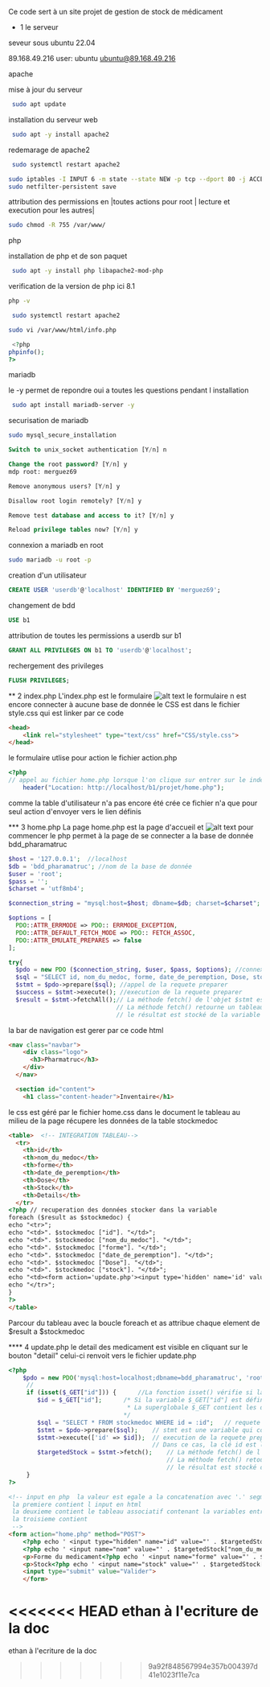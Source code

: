 Ce code sert à un site projet de gestion de stock de médicament 



* 1 le serveur

seveur sous ubuntu 22.04

89.168.49.216
user: ubuntu
ubuntu@89.168.49.216

apache

mise à jour du serveur
```bash
 sudo apt update
```

installation du serveur web
```bash
 sudo apt -y install apache2
```

redemarage de apache2
```bash
 sudo systemctl restart apache2
```


```bash
sudo iptables -I INPUT 6 -m state --state NEW -p tcp --dport 80 -j ACCEPT
sudo netfilter-persistent save
```

attribution des permissions en |toutes actions pour root | lecture et execution pour les autres|
```bash
sudo chmod -R 755 /var/www/ 
```





php

installation de php et de son paquet 
```bash
 sudo apt -y install php libapache2-mod-php
```

verification de la version de php ici 8.1
```bash
php -v
```

```bash
 sudo systemctl restart apache2
```

```bash
sudo vi /var/www/html/info.php
```

```php
 <?php
phpinfo();
?>
```




mariadb

le -y permet de repondre oui a toutes les questions pendant l installation
```bash
 sudo apt install mariadb-server -y
```
securisation de mariadb
```bash
sudo mysql_secure_installation 
```
          
```SQL
Switch to unix_socket authentication [Y/n] n

Change the root password? [Y/n] y
mdp root: merguez69 

Remove anonymous users? [Y/n] y

Disallow root login remotely? [Y/n] y

Remove test database and access to it? [Y/n] y

Reload privilege tables now? [Y/n] y
```




connexion a mariadb en root
```bash
sudo mariadb -u root -p 
```

creation d'un utilisateur        
```SQL
CREATE USER 'userdb'@'localhost' IDENTIFIED BY 'merguez69';
```

changement de bdd 
```SQL
USE b1
```

attribution de toutes les permissions a userdb  sur b1
```SQL
GRANT ALL PRIVILEGES ON b1 TO 'userdb'@'localhost';
```

rechergement des privileges 
```SQL
FLUSH PRIVILEGES;
```
     



** 2 index.php
L'index.php est le formulaire 
![alt text](image.png)
le formulaire n est encore connecter à aucune base de donnée
le CSS est dans le fichier style.css qui est linker par ce code 
```html
<head>
    <link rel="stylesheet" type="text/css" href="CSS/style.css">
</head>
```

le formulaire utlise pour action le fichier action.php
```php
<?php
// appel au fichier home.php lorsque l'on clique sur entrer sur le index.php
    header("Location: http://localhost/b1/projet/home.php");
```
comme la table d'utilisateur n'a pas encore été crée ce fichier n'a que pour seul action d'envoyer vers le lien définis

*** 3 home.php
La page home.php est la page d'accueil et 
![alt text](image-1.png)
pour commencer le php permet à la page de se connecter a la base de donnée bdd_pharamatruc
```php
$host = '127.0.0.1';  //localhost
$db = 'bdd_pharamatruc'; //nom de la base de donnée
$user = 'root';
$pass = '';
$charset = 'utf8mb4';

$connection_string = "mysql:host=$host; dbname=$db; charset=$charset";

$options = [
  PDO::ATTR_ERRMODE => PDO:: ERRMODE_EXCEPTION,
  PDO::ATTR_DEFAULT_FETCH_MODE => PDO:: FETCH_ASSOC,
  PDO::ATTR_EMULATE_PREPARES => false
];

try{
  $pdo = new PDO ($connection_string, $user, $pass, $options); //connexion a la bdd
  $sql = "SELECT id, nom_du_medoc, forme, date_de_peremption, Dose, stock FROM stockmedoc;";  //requette préparer
  $stmt = $pdo->prepare($sql); //appel de la requete preparer
  $success = $stmt->execute(); //execution de la requete preparer
  $result = $stmt->fetchAll();// La méthode fetch() de l'objet $stmt est appelée pour récupérer les résultats de la requête exécutée
                              // La méthode fetch() retourne un tableau associatif qui contient les données de la ligne courante
                              // le résultat est stocké de la variable $result
```
la bar de navigation est gerer par ce code html
```html
<nav class="navbar">
    <div class="logo">
      <h3>Pharmatruc</h3>
    </div>
  </nav>

  <section id="content">
    <h1 class="content-header">Inventaire</h1>
```
le css est géré par le fichier home.css dans le document 
le tableau au milieu de la page récupere les données de la table stockmedoc
```html
<table>  <!-- INTEGRATION TABLEAU-->
  <tr>
    <th>id</th>
    <th>nom_du_medoc</th>
    <th>forme</th>
    <th>date_de_peremption</th>
    <th>Dose</th>
    <th>Stock</th>
    <th>Details</th>
  </tr>
<?php // recuperation des données stocker dans la variable
foreach ($result as $stockmedoc) { 
echo "<tr>";
echo "<td>". $stockmedoc ["id"]. "</td>";
echo "<td>". $stockmedoc ["nom_du_medoc"]. "</td>";
echo "<td>". $stockmedoc ["forme"]. "</td>";
echo "<td>". $stockmedoc ["date_de_peremption"]. "</td>";
echo "<td>". $stockmedoc ["Dose"]. "</td>";
echo "<td>". $stockmedoc ["stock"]. "</td>";
echo "<td><form action='update.php'><input type='hidden' name='id' value='".$stockmedoc["id"]."' /><input type='submit' value='detail' /></form></td>";
echo "</tr>";
}
?>
</table>
```
Parcour du tableau avec la boucle foreach et as attribue chaque element de $result a $stockmedoc

**** 4 update.php
le detail des medicament est visible en cliquant sur le bouton "detail" celui-ci renvoit vers le fichier update.php
```php
<?php
    $pdo = new PDO('mysql:host=localhost;dbname=bdd_pharamatruc', 'root', '');  // connexion a la base de donnée
     // 
     if (isset($_GET["id"])) {      //La fonction isset() vérifie si la variable $_GET["id"] est définie et n'est pas NULL.
        $id = $_GET["id"];      /* Si la variable $_GET["id"] est définie, sa valeur est assignée à la variable $id. 
                                 * La superglobale $_GET contient les données envoyées par la méthode GET dansl'URL 
                                */
        $sql = "SELECT * FROM stockmedoc WHERE id = :id";   // requete sql preparer et le :id est ce qui est remplacer a l'execution              
        $stmt = $pdo->prepare($sql);    // stmt est une variable qui contient une requete preparer (prepare statement)
        $stmt->execute(['id' => $id]);  // execution de la requete preparer de l objet stmt le tableau ['id' => $id] est passer en parametre la methode execute() 
                                        // Dans ce cas, la clé id est liée à la valeur de la variable $id
        $targetedStock = $stmt->fetch();    // La méthode fetch() de l'objet $stmt est appelée pour récupérer les résultats de la requête exécutée
                                            // La méthode fetch() retourne un tableau associatif qui contient les données de la ligne courante
                                            // le résultat est stocké de la variable $targetStock
     }
?>
```
```html
<!-- input en php  la valeur est egale a la concatenation avec '.' segmenter en 3 morceaux: 
 la premiere contient l input en html 
 la deuxieme contient le tableau associatif contenant la variables entre [""]
 la troisieme contient
 -->
<form action="home.php" method="POST">
    <?php echo ' <input type="hidden" name="id" value="' . $targetedStock["id"] . ' ">' ?>  
    <?php echo ' <input name="nom" value="' . $targetedStock["nom_du_medoc"] . ' ">' ?>
    <p>Forme du medicament<?php echo ' <input name="forme" value="' . $targetedStock["forme"] .' ">'?></p>
    <p>Stock<?php echo ' <input name="stock" value="' . $targetedStock["stock"] . ' ">' ?></p>
    <input type="submit" value="Valider">
    </form>
```


<<<<<<< HEAD
ethan à l'ecriture de la doc
=======
ethan à l'ecriture de la doc
>>>>>>> 9a92f848567994e357b004397d41e1023f11e7ca

